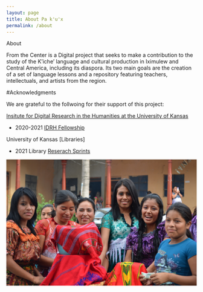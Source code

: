 ```yaml
---
layout: page
title: About Pa k'u'x
permalink: /about
---
```


About

From the Center is a Digital project that seeks to make a contribution to the study of the K’iche’ language and cultural production in Iximulew and Central America, including its diaspora. Its two main goals are the creation of a set of language lessons and a repository featuring teachers, intellectuals, and artists from the region. 

#Acknowledgments 

We are grateful to the follwoing for their support of this project:

[Insitute for Digital Research in the Humanities at the University of Kansas](https://idrh.ku.edu/)
* 2020-2021 [IDRH Fellowship](https://idrh.ku.edu/idrh-welcomes-2020-digital-humanities-fellows) 

University of Kansas [Libraries] 
* 2021 Library [Reserach Sprints](https://lib.ku.edu/research-sprints/about)


![image](./assets/images/Nahuala_pic_41.jpg)
